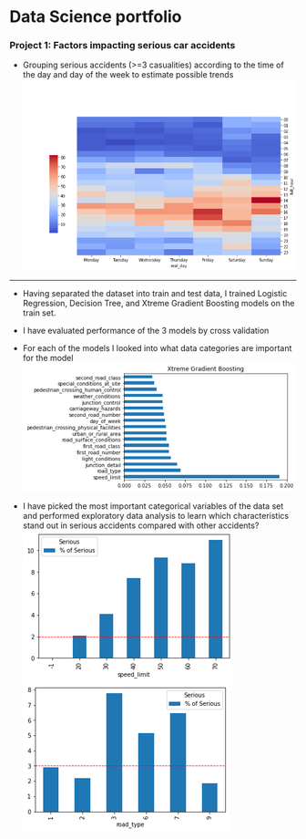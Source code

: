 # Data Science portfolio
### Project 1: Factors impacting serious car accidents
* Grouping serious accidents (>=3 casualities) according to the time of the day and day of the week to estimate possible trends
![](/Figures/heatmap.png)


***
* Having separated the dataset into train and test data, I trained Logistic Regression, Decision Tree, and Xtreme Gradient Boosting models on the train set. 
* I have evaluated performance of the 3 models by cross validation

* For each of the models I looked into what data categories are important for the model
![](/Figures/Xgb_features.png)
* I have picked the most important categorical variables of the data set and performed exploratory data analysis to learn which characteristics stand out in serious accidents compared with other accidents?
![](/Figures/speed.png)
![](/Figures/road_type.png)


